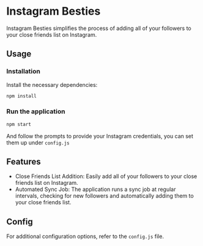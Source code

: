 # Instagram Besties

Instagram Besties simplifies the process of adding all of your followers to your close friends list on Instagram.

## Usage

### Installation

Install the necessary dependencies:

```bash
npm install
```

### Run the application


```bash
npm start
```

And follow the prompts to provide your Instagram credentials, you can set them up under `config.js`

## Features

- Close Friends List Addition: Easily add all of your followers to your close friends list on Instagram.
- Automated Sync Job: The application runs a sync job at regular intervals, checking for new followers and automatically adding them to your close friends list.

## Config

For additional configuration options, refer to the `config.js` file.
